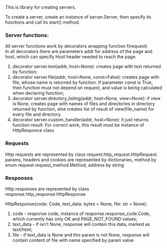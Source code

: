 This is library for creating servers.

To create a server, create an instance of server.Server, then specify its functions and call its start() method.

<h3>Server functions:</h3>

All server functions work by decorators wrapping function f(request)  
In all decorators there are parameters addr for address of the page and host,
which can specify Host header needed to reach the page. 

1) decorator server.text(addr, host=None): 
   creates page with text returned by function;
2) decorator server.file(addr, host=None, const=False):
   creates page with file, whose name is returned by function. If 
   parameter const is True, then function must not depend on request, and value is
   being calculated when declaring function;
3) decorator server.directory_listing(addr, host=None, view=None):
   if view is None, creates page with names of files and directories in directory returned by function,
   else creates list of result of view(file_name) for every file and directory.
4) decorator server.custom_handler(addr, host=None):
   it just returns function result. For correct work, this result must be instance of HttpResponce class
   
<h3>Requests</h3>

Http requests are represented by class request.http_request.HttpRequest.
params, headers and cookies are represented by dictionaries, method by enum request.request_method.Method,
address by string

<h3>Responses</h3>

Http responses are represented by class response.http_response.HttpResponse

HttpResponse(code: Code, text_data: bytes = None, file: str = None):  
1) code - response code, instance of response.response_code.Code, which currently has 
only OK and PAGE_NOT_FOUND values;
2) text_data - if isn't None, response will contain this data, marked as text/html;
3) file - if text_data is None and this param is not None, response will contain 
content of file with name specified by param value
